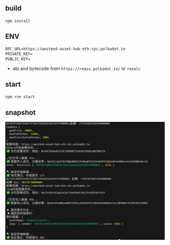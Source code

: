 ## build
`npm install`

## ENV
```
RPC_URL=https://westend-asset-hub-eth-rpc.polkadot.io
PRIVATE_KEY=
PUBLIC_KEY=
```
* abi and bytecode from  `https://remix.polkadot.io/` or `resolc`

## start
`npm run start`

## snapshot
![task1](../snapshot/homework4-1-1.PNG)

